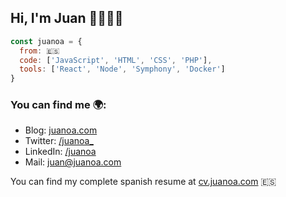 ## Hi, I'm Juan 👋👨🏽‍💻

```js
const juanoa = {
  from: 🇪🇸
  code: ['JavaScript', 'HTML', 'CSS', 'PHP'],
  tools: ['React', 'Node', 'Symphony', 'Docker']
}
```

### You can find me 🌍:
- Blog: [juanoa.com](https://www.juanoa.com)
- Twitter: [/juanoa_](https://twitter.com/juanoa_)
- LinkedIn: [/juanoa](http://linkedin.com/in/juanoa/)
- Mail: juan@juanoa.com

You can find my complete spanish resume at [cv.juanoa.com](https://cv.juanoa.com) 🇪🇸
